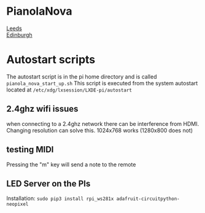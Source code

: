 # PianolaNova

[Leeds](https://tinderboxlab.github.io/PianolaNova/p2pmidi#c5dwqeqqb2808-e7ea-4a3f-82eb-a8a8bb905eea@Leeds)  
[Edinburgh](https://tinderboxlab.github.io/PianolaNova/p2pmidi#c5dwqeqqb2808-e7ea-4a3f-82eb-a8a8bb905eea@Edinburgh)

# Autostart scripts

The autostart script is in the pi home directory and is called ```pianola_nova_start_up.sh```
This script is executed from the system autostart located at ```/etc/xdg/lxsession/LXDE-pi/autostart```

## 2.4ghz wifi issues

when connecting to a 2.4ghz network there can be interference from HDMI. Changing resolution can solve this. 1024x768 works (1280x800 does not)

## testing MIDI

Pressing the "m" key will send a note to the remote

## LED Server on the PIs

Installation: 
```sudo pip3 install rpi_ws281x adafruit-circuitpython-neopixel```
